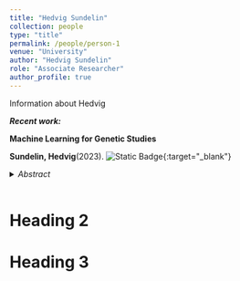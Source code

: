 ```yaml
---
title: "Hedvig Sundelin"
collection: people
type: "title"
permalink: /people/person-1
venue: "University"
author: "Hedvig Sundelin"
role: "Associate Researcher"
author_profile: true
---
```

Information about Hedvig

***Recent work:*** <br>

**Machine Learning for Genetic Studies** <br>

<span style="color:$green">**Sundelin, Hedvig**</span>(2023).
![Static Badge](https://img.shields.io/badge/20.500.12380%2F306224-a?label=hdl&link=http%3A%2F%2Fhdl.handle.net%2F20.500.12380%2F306224){:target="_blank"} <br> 
<details>
  <summary><i>Abstract</i></summary>
<i>Preterm delivery (PTD) is a significant contributor to infant mortality and morbidity worldwide, influenced by environmental and genetic factors. Although previous studies have identified genetic variants associated with PTD and gestational duration, their effect sizes remain relatively small, leaving a substantial portion of the hereditary variation unexplained. This thesis explores the potential of machine learning (ML) techniques to uncover additional insights into PTD and gestational duration using genetic data. The background section underscores the global impact of preterm birth on child mortality and long-term health outcomes, emphasising the role of genetics with an estimated heritability of around 30%. This project aims to apply ML techniques to improve the prediction of gestational duration and PTD based on genetic data. Research questions address ML model selection, the impact of variables on prediction performance, and a comparison to previous studies. The study is based on the Norwegian Mother, Father and Child Cohort Study (MoBa) and uses data from the Medical Birth Registry of Norway (MBRN). The scope includes the use of genetic data and a focus on the 23 loci previously identified in a related study. The theory chapter provides an overview of genetics and its application in studying complex conditions like preterm delivery. It also introduces ML and explains the theoretical foundations f different ML models. Subsequently, the methods and materials chapter describes the data acquisition process, preprocessing steps, employed ML classifiers, and model evaluation methods. The chapter highlights the use of neural networks, classic ML algorithms, and libraries for implementation. Results reveal varying AUC scores among classic models, with logistic regression (LR) performing the best. The choice of variables had a significant impact, with the maternal genome and the Top 23 set, offering the best conditions. Network models achieved comparative scores for binary classification. Additional analyses on the predicted probabilities demonstrated higher AUC scores compared to binary classifications, identifying RMSprop as the best-performing network model. The study reveals a slight improvement in results compared to Polygenic Risk Scores (PRS) but a modest predictive ability overall. The findings in this study suggest that more extensive research is needed to unveil the potential of ML models in improving predictions based on genetic data.</i>
</details> <br>

Heading 2
======

Heading 3
======

